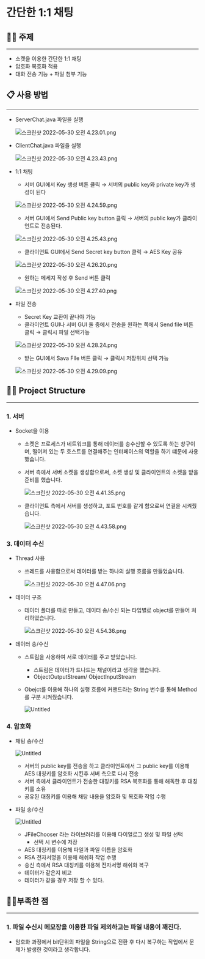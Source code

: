 # 간단한 1:1 채팅

## 👋🏻 주제

---

- 소켓을 이용한 간단한 1:1 채팅
- 암호화 복호화 적용
- 대화 전송 기능 + 파일 첨부 기능

## 📋 사용 방법

---

- ServerChat.java 파일을 실행
    
    ![스크린샷 2022-05-30 오전 4.23.01.png](https://s3-us-west-2.amazonaws.com/secure.notion-static.com/bc5b4f45-5297-4fcc-b571-97efce1d02db/스크린샷_2022-05-30_오전_4.23.01.png)
    
- ClientChat.java 파일을 실행
    
    ![스크린샷 2022-05-30 오전 4.23.43.png](https://s3-us-west-2.amazonaws.com/secure.notion-static.com/3fc93f65-3305-4d9d-9abf-3868971fa280/스크린샷_2022-05-30_오전_4.23.43.png)
    
- 1:1 채팅
    - 서버 GUI에서 Key 생성 버튼 클릭 → 서버의 public key와 private key가 생성이 된다
    
    ![스크린샷 2022-05-30 오전 4.24.59.png](https://s3-us-west-2.amazonaws.com/secure.notion-static.com/4db99a8f-c1d0-48a7-ab9d-7aaee9c9c520/스크린샷_2022-05-30_오전_4.24.59.png)
    
    - 서버 GUI에서 Send Public key button 클릭 → 서버의 public key가 클라이언트로 전송된다.
    
    ![스크린샷 2022-05-30 오전 4.25.43.png](https://s3-us-west-2.amazonaws.com/secure.notion-static.com/7bb1ae00-8c40-49fc-b116-e6d94f7d3ed9/스크린샷_2022-05-30_오전_4.25.43.png)
    
    - 클라이언트 GUI에서 Send Secret key button 클릭 → AES Key 공유
    
    ![스크린샷 2022-05-30 오전 4.26.20.png](https://s3-us-west-2.amazonaws.com/secure.notion-static.com/660cba11-b4a8-4880-9f57-67424ab5edaf/스크린샷_2022-05-30_오전_4.26.20.png)
    
    - 원하는 메세지 작성 후 Send 버튼 클릭
    
    ![스크린샷 2022-05-30 오전 4.27.40.png](https://s3-us-west-2.amazonaws.com/secure.notion-static.com/268c8dbb-4530-4635-87db-fb43b9a5ad51/스크린샷_2022-05-30_오전_4.27.40.png)
    
- 파일 전송
    - Secret Key 교환이 끝나야 가능
    - 클라이언트 GUI나 서버 GUI 둘 중에서 전송을 원하는 쪽에서 Send file 버튼 클릭 → 클릭시 파일 선택가능
    
    ![스크린샷 2022-05-30 오전 4.28.24.png](https://s3-us-west-2.amazonaws.com/secure.notion-static.com/c63f4bd8-d3f9-4c30-83e5-09dc7d8d26bf/스크린샷_2022-05-30_오전_4.28.24.png)
    
    - 받는 GUI에서 Sava FIle 버튼 클릭 → 클릭시 저장위치 선택 가능
    
    ![스크린샷 2022-05-30 오전 4.29.09.png](https://s3-us-west-2.amazonaws.com/secure.notion-static.com/c5436b34-a12d-4376-83c1-54dd6d90e5d8/스크린샷_2022-05-30_오전_4.29.09.png)
    

## 💪🏻 Project Structure

---

### 1. 서버

- Socket을 이용
    - 소켓은 프로세스가 네트워크를 통해 데이터를 송수신할 수 있도록 하는 창구이며, 떨어져 있는 두 호스트를 연결해주는 인터페이스의 역할을 하기 떄문에 사용했습니다.
    - 서버 측에서 서버 소켓을 생성함으로써, 소켓 생성 및 클라이언트의 소켓을 받을 준비를 했습니다.
        
        ![스크린샷 2022-05-30 오전 4.41.35.png](https://s3-us-west-2.amazonaws.com/secure.notion-static.com/c3aa2b10-96eb-40a5-8c60-88852a7b7e25/스크린샷_2022-05-30_오전_4.41.35.png)
        
    - 클라이언트 측에서 서버를 생성하고, 포트 번호를 같게 함으로써 연결을 시켜줬습니다.
        
        ![스크린샷 2022-05-30 오전 4.43.58.png](https://s3-us-west-2.amazonaws.com/secure.notion-static.com/bc82e44d-de79-4b46-b266-cb70f7bef4f6/스크린샷_2022-05-30_오전_4.43.58.png)
        

### 3. 데이터 수신

- Thread 사용
    - 쓰레드를 사용함으로써 데이터를 받는 하나의 실행 흐름을 만들었습니다.
        
        ![스크린샷 2022-05-30 오전 4.47.06.png](https://s3-us-west-2.amazonaws.com/secure.notion-static.com/0fdadb60-d2d8-4683-83a5-30f1f5f339bb/스크린샷_2022-05-30_오전_4.47.06.png)
        
- 데이터 구조
    - 데이터 폴더를 따로 만들고, 데이터 송/수신 되는 타입별로 object를 만들어 처리하였습니다.
        
        ![스크린샷 2022-05-30 오전 4.54.36.png](https://s3-us-west-2.amazonaws.com/secure.notion-static.com/f5fddf99-f8b8-4625-963d-9c1819c7b724/스크린샷_2022-05-30_오전_4.54.36.png)
        
- 데이터 송/수신
    - 스트림을 사용하여 서로 데이터를 주고 받았습니다.
        - 스트림은 데이터가 드나드는 채널이라고 생각을 했습니다.
        - ObjectOutputStream/ ObjectInputStream
    - Obejct를 이용해 하나의 실행 흐름에 커맨드라는 String 변수를 통해 Method를 구분 시켜줬습니다.
        
        ![Untitled](https://s3-us-west-2.amazonaws.com/secure.notion-static.com/21112d59-80fe-43db-a1fa-3d83a0acb3d0/Untitled.png)
        

### 4. 암호화

- 채팅 송/수신
    
    ![Untitled](https://s3-us-west-2.amazonaws.com/secure.notion-static.com/1bce4978-9a10-4435-9ca9-94cac2155ba4/Untitled.png)
    
    - 서버의 public key를 전송을 하고 클라이언트에서 그 public key를 이용해 AES 대칭키를 암호화 시킨후 서버 측으로 다시 전송
    - 서버 측에서 클라이언트가 전송한 대칭키를 RSA 복호화를 통해 해독한 후 대칭키를 소유
    - 공유된 대칭키를 이용해 채탕 내용을 암호화 및 복호화 작업 수행
- 파일 송/수신
    
    ![Untitled](https://s3-us-west-2.amazonaws.com/secure.notion-static.com/3dce1902-1c3e-4e78-8d63-9c29100598e0/Untitled.png)
    
    - JFileChooser 라는 라이브러리를 이용해 다이얼로그 생성 및 파일 선택
        - 선택 시 변수에 저장
    - AES 대칭키를 이용해 파일과 파일 이름을 암호화
    - RSA 전자서명을 이용해 해쉬화 작업 수행
    - 송신 측에서 RSA 대칭키를 이용해 전자서명 해쉬화 복구
    - 데이터가 같은지 비교
    - 데이터가 같을 경우 저장 할 수 있다.

## 🙅🏻부족한 점

---

### 1. 파일 수신시 메모장을 이용한 파일 제외하고는 파일 내용이 깨진다.

- 암호화 과정에서 bit단위의 파일을 String으로 전환 후 다시 복구하는 작업에서 문제가 발생한 것이라고 생각합니다.
